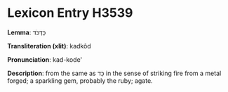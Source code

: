 # Lexicon Entry H3539

**Lemma**: כַּדְכֹּד

**Transliteration (xlit)**: kadkôd

**Pronunciation**: kad-kode'

**Description**:
from the same as כַּד in the sense of striking fire from a metal forged; a sparkling gem, probably the ruby; agate.
